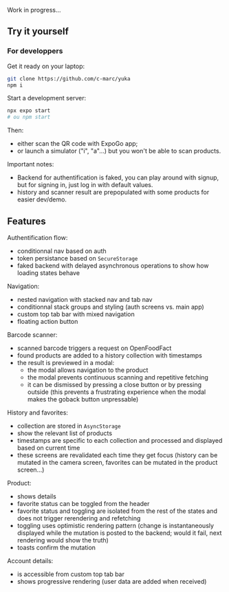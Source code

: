 Work in progress...

## Try it yourself

### For developpers

Get it ready on your laptop:

```bash
git clone https://github.com/c-marc/yuka
npm i
```

Start a development server:

```bash
npx expo start
# ou npm start
```

Then:

- either scan the QR code with ExpoGo app;
- or launch a simulator ("i", "a"...) but you won't be able to scan products.

Important notes:

- Backend for authentification is faked, you can play around with signup, but for signing in, just log in with default values.
- history and scanner result are prepopulated with some products for easier dev/demo.

## Features

Authentification flow:

- conditionnal nav based on auth
- token persistance based on `SecureStorage`
- faked backend with delayed asynchronous operations to show how loading states behave

Navigation:

- nested navigation with stacked nav and tab nav
- conditionnal stack groups and styling (auth screens vs. main app)
- custom top tab bar with mixed navigation
- floating action button

Barcode scanner:

- scanned barcode triggers a request on OpenFoodFact
- found products are added to a history collection with timestamps
- the result is previewed in a modal:
  - the modal allows navigation to the product
  - the modal prevents continuous scanning and repetitive fetching
  - it can be dismissed by pressing a close button or by pressing outside (this prevents a frustrating experience when the modal makes the goback button unpressable)

History and favorites:

- collection are stored in `AsyncStorage`
- show the relevant list of products
- timestamps are specific to each collection and processed and displayed based on current time
- these screens are revalidated each time they get focus (history can be mutated in the camera screen, favorites can be mutated in the product screen...)

Product:

- shows details
- favorite status can be toggled from the header
- favorite status and toggling are isolated from the rest of the states and does not trigger rerendering and refetching
- toggling uses optimistic rendering pattern (change is instantaneously displayed while the mutation is posted to the backend; would it fail, next rendering would show the truth)
- toasts confirm the mutation

Account details:

- is accessible from custom top tab bar
- shows progressive rendering (user data are added when received)

